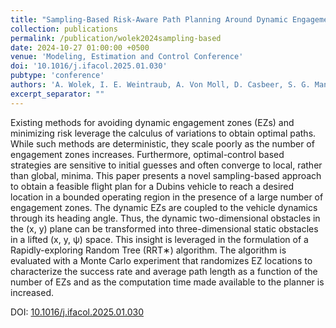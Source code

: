 ```yaml
---
title: "Sampling-Based Risk-Aware Path Planning Around Dynamic Engagement Zones"
collection: publications
permalink: /publication/wolek2024sampling-based
date: 2024-10-27 01:00:00 +0500
venue: 'Modeling, Estimation and Control Conference'
doi: '10.1016/j.ifacol.2025.01.030'
pubtype: 'conference'
authors: 'A. Wolek, I. E. Weintraub, A. Von Moll, D. Casbeer, S. G. Manyam'
excerpt_separator: ""
---
```

Existing methods for avoiding dynamic engagement zones (EZs) and minimizing risk leverage the calculus of variations to obtain optimal paths. While such methods are deterministic, they scale poorly as the number of engagement zones increases. Furthermore, optimal-control based strategies are sensitive to initial guesses and often converge to local, rather than global, minima. This paper presents a novel sampling-based approach to obtain a feasible flight plan for a Dubins vehicle to reach a desired location in a bounded operating region in the presence of a large number of engagement zones. The dynamic EZs are coupled to the vehicle dynamics through its heading angle. Thus, the dynamic two-dimensional obstacles in the (x, y) plane can be transformed into three-dimensional static obstacles in a lifted (x, y, ψ) space. This insight is leveraged in the formulation of a Rapidly-exploring Random Tree (RRT∗) algorithm. The algorithm is evaluated with a Monte Carlo experiment that randomizes EZ locations to characterize the success rate and average path length as a function of the number of EZs and as the computation time made available to the planner is increased.


DOI: [10.1016/j.ifacol.2025.01.030](https://doi.org/10.1016/j.ifacol.2025.01.030)